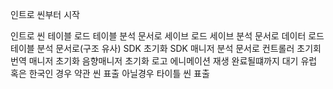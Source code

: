 인트로 씬부터 시작

인트로 씬
    테이블 로드
        테이블 분석 문서로
    세이브 로드
        세이브 분석 문서로
    데이터 로드
        테이블 분석 문서로(구조 유사)
    SDK 초기화
        SDK 매니저 분석 문서로
    컨트롤러 초기회
    번역 매니저 초기화
    음향매니저 초기화
    로고 에니메이션 재생 완료될떄까지 대기
    유럽 혹은 한국인 경우
        약관 씬 표출
    아닐경우
        타이틀 씬 표출
